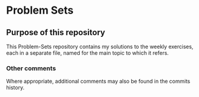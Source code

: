 # Problem Sets

## Purpose of this repository

This Problem-Sets repository contains my solutions to the weekly exercises, each in a separate file, named for the main topic to which it refers. 

### Other comments

Where appropriate, additional comments may also be found in the commits history.

